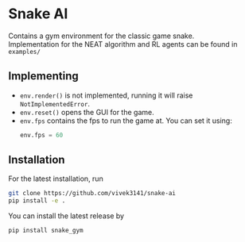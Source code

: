 # Snake AI
Contains a gym environment for the classic game snake.
<br>
Implementation for the NEAT algorithm and RL agents can be found in `examples/`

## Implementing
* `env.render()` is not implemented, running it will raise `NotImplementedError`.
* `env.reset()` opens the GUI for the game. 
* `env.fps` contains the fps to run the game at. You can set it using:
    ```python
    env.fps = 60
    ```
## Installation
For the latest installation, run
```bash
git clone https://github.com/vivek3141/snake-ai
pip install -e .
```
You can install the latest release by
```bash
pip install snake_gym
```
